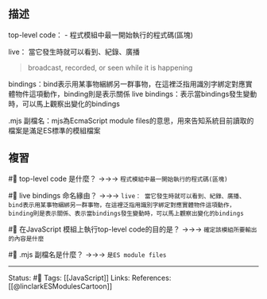## 描述
top-level code：
	- 程式模組中最一開始執行的程式碼(區塊)


live： 當它發生時就可以看到、紀錄、廣播
> broadcast, recorded, or seen while it is happening

bindings：bind表示用某事物綑綁另一群事物，在這裡泛指用識別字綁定對應實體物件這項動作，binding則是表示關係
live bindings：表示當bindings發生變動時，可以馬上觀察出變化的bindings

.mjs 副檔名：mjs為EcmaScript module files的意思，用來告知系統目前讀取的檔案是滿足ES標準的模組檔案


## 複習
#🧠 top-level code 是什麼？ ->->-> `程式模組中最一開始執行的程式碼(區塊)`
<!--SR:!2022-09-11,27,250-->

#🧠 live bindings 命名緣由？ ->->-> `live： 當它發生時就可以看到、紀錄、廣播、bind表示用某事物綑綁另一群事物，在這裡泛指用識別字綁定對應實體物件這項動作，binding則是表示關係、表示當bindings發生變動時，可以馬上觀察出變化的bindings`
<!--SR:!2022-09-11,27,250-->

#🧠 在JavaScript 模組上執行top-level code的目的是？ ->->-> `確定該模組所要輸出的內容是什麼`
<!--SR:!2022-08-21,10,250-->


#🧠 .mjs 副檔名是什麼？ ->->-> `是ES module files`
<!--SR:!2022-08-16,10,250-->


---
Status: #🌱 
Tags:
[[JavaScript]]
Links:
References:
[[@linclarkESModulesCartoon]]